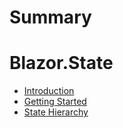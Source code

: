 # Summary

# Blazor.State

- [Introduction](01.introduction.md)
- [Getting Started](02.getting-started.md)
- [State Hierarchy](03.state-hierarchy.md)
